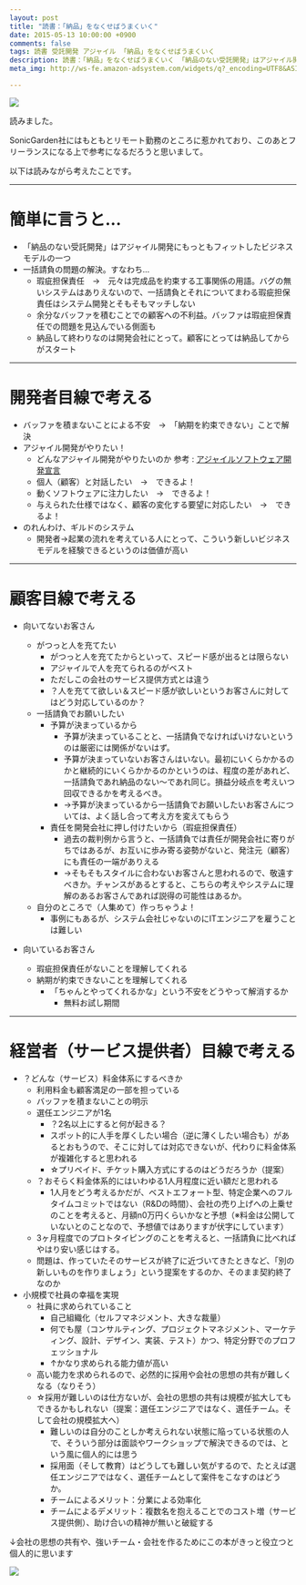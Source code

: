 ```yaml
---
layout: post
title: "読書：「納品」をなくせばうまくいく"
date: 2015-05-13 10:00:00 +0900
comments: false
tags: 読書 受託開発 アジャイル 「納品」をなくせばうまくいく
description: 読書：「納品」をなくせばうまくいく 「納品のない受託開発」はアジャイル開発にもっともフィットしたビジネスモデルの一つ 一括請負の問題の解決。すなわち... 瑕疵担保責任　→　元々は完成品を約束する工事関係の用語。バグの無いシステムはありえないので、システム開発とそもそもまっちしない 余分なバッファを積むことでの顧客への不利益。バッファは瑕疵担保責任での問題を見込んでいる側面も 納品して終わりなのは開発会社にとって。顧客にとっては納品してからがスタート
meta_img: http://ws-fe.amazon-adsystem.com/widgets/q?_encoding=UTF8&ASIN=4534051948&Format=_SL250_&ID=AsinImage&MarketPlace=JP&ServiceVersion=20070822&WS=1&tag=takudo09-22

---
```


<a href="http://www.amazon.co.jp/gp/product/4534051948/ref=as_li_ss_il?ie=UTF8&camp=247&creative=7399&creativeASIN=4534051948&linkCode=as2&tag=takudo09-22"><img border="0" src="http://ws-fe.amazon-adsystem.com/widgets/q?_encoding=UTF8&ASIN=4534051948&Format=_SL250_&ID=AsinImage&MarketPlace=JP&ServiceVersion=20070822&WS=1&tag=takudo09-22" ></a><img src="http://ir-jp.amazon-adsystem.com/e/ir?t=takudo09-22&l=as2&o=9&a=4534051948" width="1" height="1" border="0" alt="" style="border:none !important; margin:0px !important;" />

読みました。

SonicGarden社にはもともとリモート勤務のところに惹かれており、このあとフリーランスになる上で参考になるだろうと思いまして。

以下は読みながら考えたことです。

---

# 簡単に言うと...

* 「納品のない受託開発」はアジャイル開発にもっともフィットしたビジネスモデルの一つ
* 一括請負の問題の解決。すなわち...
    * 瑕疵担保責任　→　元々は完成品を約束する工事関係の用語。バグの無いシステムはありえないので、一括請負とそれについてまわる瑕疵担保責任はシステム開発とそもそもマッチしない
    * 余分なバッファを積むことでの顧客への不利益。バッファは瑕疵担保責任での問題を見込んでいる側面も
    * 納品して終わりなのは開発会社にとって。顧客にとっては納品してからがスタート

<!--more-->

---

# 開発者目線で考える

* バッファを積まないことによる不安　→　「納期を約束できない」ことで解決
* アジャイル開発がやりたい！
    * どんなアジャイル開発がやりたいのか 参考 : [アジャイルソフトウェア開発宣言](http://agilemanifesto.org/iso/ja/)
    * 個人（顧客）と対話したい　→　できるよ！
    * 動くソフトウェアに注力したい　→　できるよ！
    * 与えられた仕様ではなく、顧客の変化する要望に対応したい　→　できるよ！
* のれんわけ、ギルドのシステム
    * 開発者→起業の流れを考えている人にとって、こういう新しいビジネスモデルを経験できるというのは価値が高い

---

# 顧客目線で考える

* 向いてないお客さん
    * がつっと人を充てたい
        * がつっと人を充てたからといって、スピード感が出るとは限らない
        * アジャイルで人を充てられるのがベスト
        * ただしこの会社のサービス提供方式とは違う
        * ？人を充てて欲しい＆スピード感が欲しいというお客さんに対してはどう対応しているのか？
    * 一括請負でお願いしたい
        * 予算が決まっているから
            * 予算が決まっていることと、一括請負でなければいけないというのは厳密には関係がないはず。
            * 予算が決まっていないお客さんはいない。最初にいくらかかるのかと継続的にいくらかかるのかというのは、程度の差があれど、一括請負であれ納品のない～であれ同じ。損益分岐点を考えいつ回収できるかを考えるべき。
            * →予算が決まっているから一括請負でお願いしたいお客さんについては、よく話し合って考え方を変えてもらう
        * 責任を開発会社に押し付けたいから（瑕疵担保責任）
            * 過去の裁判例から言うと、一括請負では責任が開発会社に寄りがちではあるが、お互いに歩み寄る姿勢がないと、発注元（顧客）にも責任の一端がありえる
            * →そもそもスタイルに合わないお客さんと思われるので、敬遠すべきか。チャンスがあるとすると、こちらの考えやシステムに理解のあるお客さんであれば説得の可能性はあるか。
    * 自分のところで（人集めて）作っちゃうよ！
        * 事例にもあるが、システム会社じゃないのにITエンジニアを雇うことは難しい

* 向いているお客さん
    * 瑕疵担保責任がないことを理解してくれる
    * 納期が約束できないことを理解してくれる
        * 「ちゃんとやってくれるかな」という不安をどうやって解消するか
            * 無料お試し期間

---

# 経営者（サービス提供者）目線で考える

* ？どんな（サービス）料金体系にするべきか
    * 利用料金も顧客満足の一部を担っている
    * バッファを積まないことの明示
    * 選任エンジニアが1名
        * ？2名以上にすると何が起きる？
        * スポット的に人手を厚くしたい場合（逆に薄くしたい場合も）があるとおもうので、そこに対しては対応できないが、代わりに料金体系が複雑化すると思われる
        * ☆プリペイド、チケット購入方式にするのはどうだろうか（提案）
    * ？おそらく料金体系的にはいわゆる1人月程度に近い額だと思われる
        * 1人月をどう考えるかだが、ベストエフォート型、特定企業へのフルタイムコミットではない（R&Dの時間）、会社の売り上げへの上乗せのことを考えると、月額n0万円くらいかなと予想（※料金は公開していないとのことなので、予想値ではありますが伏字にしています）
    * 3ヶ月程度でのプロトタイピングのことを考えると、一括請負に比べればやはり安い感じはする。
    * 問題は、作っていたそのサービスが終了に近づいてきたときなど、「別の新しいものを作りましょう」という提案をするのか、そのまま契約終了なのか
* 小規模で社員の幸福を実現
    * 社員に求められていること
        * 自己組織化（セルフマネジメント、大きな裁量）
        * 何でも屋（コンサルティング、プロジェクトマネジメント、マーケティング、設計、デザイン、実装、テスト）かつ、特定分野でのプロフェッショナル
        * ↑かなり求められる能力値が高い
    * 高い能力を求められるので、必然的に採用や会社の思想の共有が難しくなる（なりそう）
    * ☆採用が難しいのは仕方ないが、会社の思想の共有は規模が拡大してもできるかもしれない（提案：選任エンジニアではなく、選任チーム。そして会社の規模拡大へ）
        * 難しいのは自分のことしか考えられない状態に陥っている状態の人で、そういう部分は面談やワークショップで解決できるのでは、という風に個人的には思う
        * 採用面（そして教育）はどうしても難しい気がするので、たとえば選任エンジニアではなく、選任チームとして案件をこなすのはどうか。
        * チームによるメリット：分業による効率化
        * チームによるデメリット：複数名を抱えることでのコスト増（サービス提供側）、助け合いの精神が無いと破綻する

↓会社の思想の共有や、強いチーム・会社を作るためにこの本がきっと役立つと個人的に思います

<a href="http://www.amazon.co.jp/gp/product/4479791779/ref=as_li_ss_il?ie=UTF8&camp=247&creative=7399&creativeASIN=4479791779&linkCode=as2&tag=takudo09-22"><img border="0" src="http://ws-fe.amazon-adsystem.com/widgets/q?_encoding=UTF8&ASIN=4479791779&Format=_SL250_&ID=AsinImage&MarketPlace=JP&ServiceVersion=20070822&WS=1&tag=takudo09-22" ></a><img src="http://ir-jp.amazon-adsystem.com/e/ir?t=takudo09-22&l=as2&o=9&a=4479791779" width="1" height="1" border="0" alt="" style="border:none !important; margin:0px !important;" />
